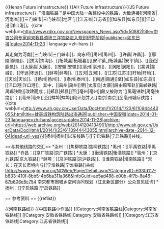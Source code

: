 
{{Henan Future infrastructure}}
{{AH Future infrastructure}}{{JS Future infrastructure}}
'''淮海铁路'''是中国大陆一条建设中的铁路，大致连接[[河南省|河南省]][[三门峡市|三门峡市]]地区与[[江苏省|江苏省]][[如东县|如东县]][[洋口港|洋口港]]。<ref>{{cite web|url=http://www.rdkx.gov.cn/Newspapers_News.asp?id=50882|title=中咨公司专家组来我县调研三洋铁路进入规划研究阶段|publisher=如东日报|date=2014-11-23 | language =zh-hans }}</ref>

其走向为河南[[三门峡市|三门峡市]]，向东经[[禹州|禹州]]、[[许昌|许昌]]、[[鄢陵|鄢陵]]、[[扶沟|扶沟]]、[[柘城县|柘城县]][[安平镇_(柘城县)|安平镇]]、[[鹿邑|鹿邑]]、[[太康县|太康]]、[[安徽|安徽]][[亳州|亳州]]、[[涡阳|涡阳]]、[[蒙城|蒙城]]、[[怀远|怀远]]、[[蚌埠|蚌埠]]、[[五河|五河]]、[[江苏|江苏]][[盱眙|盱眙]]、[[天长|天长]]、[[扬州|扬州]]、[[泰州|泰州]]、[[南通|南通]]至[[如东县|如东县]][[洋口港|洋口港]]。其中，[[禹州|禹州]]至[[太康县|太康]]段由原窄轨[[禹郸铁路|禹郸铁路]]改建而成；[[郏县|郏县]]至[[亳州|亳州]]段又被称为“[[禹亳铁路|禹亳铁路]]”；[[亳州|亳州]]至[[蚌埠|蚌埠]]段计划并入[[南京|南京]]至亳州城际铁路；<ref>{{cite web|url=http://www.ah.gov.cn/UserData/DocHtml/1/2014/1/23/6110944443055.html|title=蚌亳城铁构筑陆路出海通道|publisher=中国安徽|date=2014-01-23|language=zh-hans|access-date=2014-11-28|archive-url=https://web.archive.org/web/20141204134901/http://www.ah.gov.cn/UserData/DocHtml/1/2014/1/23/6110944443055.html|archive-date=2014-12-04|dead-url=yes}}</ref>[[扬州|扬州]]以东线路与[[宁启铁路|宁启铁路]]共线。

==与其他线路的交汇==
*汝州：[[焦柳铁路|焦柳铁路]]
*禹州：[[平禹铁路|平禹铁路]]
*许昌：[[京广铁路|京广铁路]]
*太康：[[衡潢铁路|衡潢铁路]]
*亳州：[[京九铁路|京九铁路]]
*蚌埠：[[京沪铁路|京沪铁路]]、[[淮南铁路|淮南铁路]]
*天长：在天长市境内与[[宁淮铁路|宁淮铁路]]共线<ref>[http://www.njghj.gov.cn/NGWeb/Page/Detail.aspx?CategoryID=633fd117-b833-410f-8bb5-4b6ba311a366&InfoGuid=ae5ad488-e00b-4f7b-8a46-67b806e8c754 南京都市圈城乡空间协同规划（江北新区部分）公众意见征询]</ref>
*扬州：[[宁启铁路|宁启铁路]]

== 参考资料 ==
{{reflist}}

{{河南铁路线}}
{{中国铁路小作品}}
[[Category:河南省铁路线|Category:河南省铁路线]]
[[Category:安徽省铁路线|Category:安徽省铁路线]]
[[Category:江苏省铁路线|Category:江苏省铁路线]]